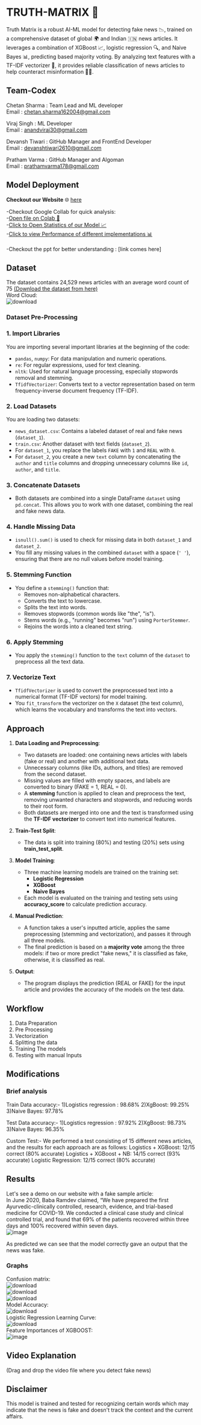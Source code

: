 
# TRUTH-MATRIX 📰

Truth Matrix is a robust AI-ML model for detecting fake news 📉, trained on a comprehensive dataset of global 🌍 and Indian 🇮🇳 news articles. It leverages a combination of XGBoost 📈, logistic regression 🔍, and Naive Bayes 📊, predicting based majority voting. By analyzing text features with a TF-IDF vectorizer 🧩, it provides reliable classification of news articles to help counteract misinformation 🚫📰.


## Team-Codex

Chetan Sharma : Team Lead and ML developer  
Email : chetan.sharma162004@gmail.com

Viraj Singh : ML Developer  
Email : anandviraj30@gmail.com

Devansh Tiwari : GitHub Manager and FrontEnd Developer  
Email : devanshtiwari2610@gmail.com

Pratham Varma : GitHub Manager and Algoman  
Email : prathamvarma178@gmail.com


## Model Deployment

**Checkout our Website** 🌐 [here](https://fakenewdetectionusing-ml-me2evi96sebrcvuqmpbmvp.streamlit.app/)<br>

-Checkout Google Collab for quick analysis:<br>-[Open file on Colab 📂](https://colab.research.google.com/drive/1DLYD47gZS3bvb-T1Lmpb4M_zGWHgK_az?usp=sharing)<br>
-[Click to Open Statistics of our Model 📈](https://colab.research.google.com/drive/1_7Tu8JmxeUVacG1OP6e_-p54-lE9bvIV?usp=sharing)                               
-[Click to view Performance of different implementations 📊](https://colab.research.google.com/drive/1r7xvbge1FC3lmPizH9Q7CdFoFBbgwURH?usp=sharing)<br><br>
-Checkout the ppt for better understanding : [link comes here]

## Dataset 

The dataset contains 24,529 news articles with an average word count of 75
[(Download the dataset from here)](https://drive.google.com/drive/folders/1ZkP59nvC50pb241gLSIgGGf_615TQM0u?usp=sharing)<br>
Word Cloud:<br>
![download](https://github.com/user-attachments/assets/aa9526c9-456e-41f0-be98-7dedde58489f)<br>

### Dataset Pre-Processing
### 1. **Import Libraries**
   You are importing several important libraries at the beginning of the code:
   - `pandas`, `numpy`: For data manipulation and numeric operations.
   - `re`: For regular expressions, used for text cleaning.
   - `nltk`: Used for natural language processing, especially stopwords removal and stemming.
   - `TfidfVectorizer`: Converts text to a vector representation based on term frequency-inverse document frequency (TF-IDF).

### 2. **Load Datasets**
   You are loading two datasets:
   - `news_dataset.csv`: Contains a labeled dataset of real and fake news (`dataset_1`).
   - `train.csv`: Another dataset with text fields (`dataset_2`).
   - For `dataset_1`, you replace the labels `FAKE` with `1` and `REAL` with `0`.
   - For `dataset_2`, you create a new `text` column by concatenating the `author` and `title` columns and dropping unnecessary columns like `id`, `author`, and `title`.

### 3. **Concatenate Datasets**
   - Both datasets are combined into a single DataFrame `dataset` using `pd.concat`. This allows you to work with one dataset, combining the real and fake news data.

### 4. **Handle Missing Data**
   - `isnull().sum()` is used to check for missing data in both `dataset_1` and `dataset_2`.
   - You fill any missing values in the combined `dataset` with a space (`' '`), ensuring that there are no null values before model training.

### 5. **Stemming Function**
   - You define a `stemming()` function that:
     - Removes non-alphabetical characters.
     - Converts the text to lowercase.
     - Splits the text into words.
     - Removes stopwords (common words like "the", "is").
     - Stems words (e.g., "running" becomes "run") using `PorterStemmer`.
     - Rejoins the words into a cleaned text string.

### 6. **Apply Stemming**
   - You apply the `stemming()` function to the `text` column of the `dataset` to preprocess all the text data.

### 7. **Vectorize Text**
   - `TfidfVectorizer` is used to convert the preprocessed text into a numerical format (TF-IDF vectors) for model training.
   - You `fit_transform` the vectorizer on the `X` dataset (the text column), which learns the vocabulary and transforms the text into vectors.

## Approach
1. **Data Loading and Preprocessing**:
   - Two datasets are loaded: one containing news articles with labels (fake or real) and another with additional text data.
   - Unnecessary columns (like IDs, authors, and titles) are removed from the second dataset.
   - Missing values are filled with empty spaces, and labels are converted to binary (FAKE = 1, REAL = 0).
   - A **stemming** function is applied to clean and preprocess the text, removing unwanted characters and stopwords, and reducing words to their root form.
   - Both datasets are merged into one and the text is transformed using the **TF-IDF vectorizer** to convert text into numerical features.

2. **Train-Test Split**:
   - The data is split into training (80%) and testing (20%) sets using **train_test_split**.
   
3. **Model Training**:
   - Three machine learning models are trained on the training set:
     - **Logistic Regression**
     - **XGBoost**
     - **Naive Bayes**
   - Each model is evaluated on the training and testing sets using **accuracy_score** to calculate prediction accuracy.

4. **Manual Prediction**:
   - A function takes a user's inputted article, applies the same preprocessing (stemming and vectorization), and passes it through all three models.
   - The final prediction is based on a **majority vote** among the three models: if two or more predict "fake news," it is classified as fake, otherwise, it is classified as real.

5. **Output**:
   - The program displays the prediction (REAL or FAKE) for the input article and provides the accuracy of the models on the test data.
     
## Workflow

1. Data Preparation
2. Pre Processing
3. Vectorization
4. Splitting the data
5. Training The models
6. Testing with manual Inputs
## Modifications

### Brief analysis

Train Data accuracy:-
1)Logistics regression : 98.68%
2)XgBoost: 99.25%
3)Naive Bayes: 97.78%

Test Data accuracy:-
1)Logistics regression : 97.92%
2)XgBoost: 98.73%
3)Naive Bayes: 96.35%

Custom Test:-
We performed a test consisting of 15 different news articles, and the results for each approach are as follows:
Logistics + XGBoost: 12/15 correct (80% accurate)
Logistics + XGBoost + NB: 14/15 correct (93% accurate)
Logistic Regression: 12/15 correct (80% accurate)

## Results
Let's see a demo on our website with a fake sample article:<br>
In June 2020, Baba Ramdev claimed, “We have prepared the first Ayurvedic-clinically controlled, research, evidence, and trial-based medicine for COVID-19. We conducted a clinical case study and clinical controlled trial, and found that 69% of the patients recovered within three days and 100% recovered within seven days.<br>
![image](https://github.com/user-attachments/assets/8da7555f-c0ed-4d17-82ae-dae3d3382626)<br>

As predicted we can see that the model correctly gave an output that the news was fake.<br>

### Graphs
Confusion matrix:<br>
![download](https://github.com/user-attachments/assets/aba56701-1098-44b7-a2f5-0ad248b20bdd)<br>
![download](https://github.com/user-attachments/assets/a849645b-13f5-4b54-8de0-e4c2a4cd5169)<br>
![download](https://github.com/user-attachments/assets/e2085bf1-fb6a-4dc1-9ee3-b07da7c4e63e)<br>
Model Accuracy:<br>
![download](https://github.com/user-attachments/assets/9d543059-6459-47b4-a354-26b047428e8b)<br>
Logistic Regression Learning Curve:<br>
![download](https://github.com/user-attachments/assets/14c3954c-5061-41fc-890f-339bc953a8f0)<br>
Feature Importances of XGBOOST:<br>
![image](https://github.com/user-attachments/assets/8a44765d-4a63-40c7-92b2-0600ddae0174)<br>

## Video Explanation 

(Drag and drop the video file where you detect fake news)
## Disclaimer

This model is trained and tested for recognizing certain words which may indicate that the news is fake and doesn't track the context and the current affairs.
